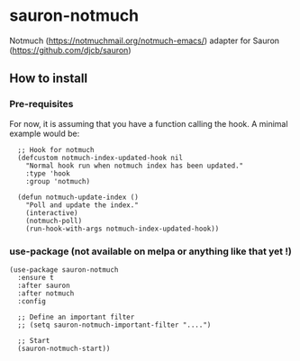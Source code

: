 # sauron-notmuch

Notmuch (https://notmuchmail.org/notmuch-emacs/) adapter for Sauron (https://github.com/djcb/sauron)

## How to install
### Pre-requisites
For now, it is assuming that you have a function calling the hook. A minimal example would be:

```elisp
  ;; Hook for notmuch
  (defcustom notmuch-index-updated-hook nil
    "Normal hook run when notmuch index has been updated."
    :type 'hook
    :group 'notmuch)

  (defun notmuch-update-index ()
    "Poll and update the index."
    (interactive)
    (notmuch-poll)
    (run-hook-with-args notmuch-index-updated-hook))
```

### use-package (not available on melpa or anything like that yet !)
```elisp
(use-package sauron-notmuch
  :ensure t
  :after sauron
  :after notmuch
  :config

  ;; Define an important filter
  ;; (setq sauron-notmuch-important-filter "....")

  ;; Start
  (sauron-notmuch-start))
```
